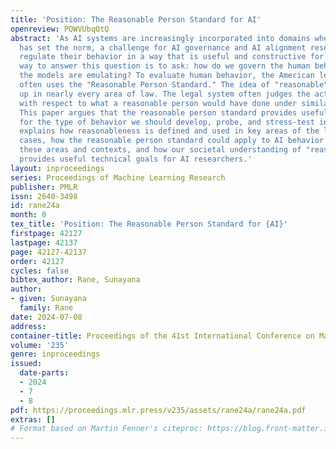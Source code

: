 ```yaml
---
title: 'Position: The Reasonable Person Standard for AI'
openreview: PQWVUbqQtQ
abstract: 'As AI systems are increasingly incorporated into domains where human behavior
  has set the norm, a challenge for AI governance and AI alignment research is to
  regulate their behavior in a way that is useful and constructive for society. One
  way to answer this question is to ask: how do we govern the human behavior that
  the models are emulating? To evaluate human behavior, the American legal system
  often uses the "Reasonable Person Standard." The idea of "reasonable" behavior comes
  up in nearly every area of law. The legal system often judges the actions of parties
  with respect to what a reasonable person would have done under similar circumstances.
  This paper argues that the reasonable person standard provides useful guidelines
  for the type of behavior we should develop, probe, and stress-test in models. It
  explains how reasonableness is defined and used in key areas of the law using illustrative
  cases, how the reasonable person standard could apply to AI behavior in each of
  these areas and contexts, and how our societal understanding of "reasonable" behavior
  provides useful technical goals for AI researchers.'
layout: inproceedings
series: Proceedings of Machine Learning Research
publisher: PMLR
issn: 2640-3498
id: rane24a
month: 0
tex_title: 'Position: The Reasonable Person Standard for {AI}'
firstpage: 42127
lastpage: 42137
page: 42127-42137
order: 42127
cycles: false
bibtex_author: Rane, Sunayana
author:
- given: Sunayana
  family: Rane
date: 2024-07-08
address:
container-title: Proceedings of the 41st International Conference on Machine Learning
volume: '235'
genre: inproceedings
issued:
  date-parts:
  - 2024
  - 7
  - 8
pdf: https://proceedings.mlr.press/v235/assets/rane24a/rane24a.pdf
extras: []
# Format based on Martin Fenner's citeproc: https://blog.front-matter.io/posts/citeproc-yaml-for-bibliographies/
---
```

